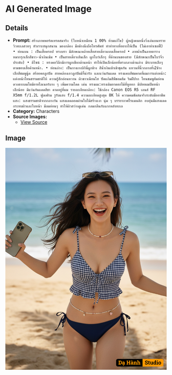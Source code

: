 # AI Generated Image

## Details
- **Prompt:** `สร้างภาพพอร์ตเทรตสมจริง (ใบหน้าเหมือน 1 00% ห้ามแก้ไข) ผู้หญิงคนหนึ่งวิ่งเล่นบนทราย วิวทะเลสวยๆ หัวเราะสนุกสนาน มองกล้อง มือข้างนึงถือโทรศัพท์ ทำท่าทางที่อยากให้เป็น (ไม่เอาท่าเซลฟี่)
• ​ท่อนบน : ​เป็นเสื้อครอป ทรงบรา มีลักษณะคล้ายเสื้อสายเดี่ยวแบบเสื้อครอป
• ​ลายผ้าเป็นลายตารางหมากรุกเล็กสีขาว-น้ำเงินเข้ม
• เป็นสายเดี่ยวเส้นเล็ก ผูกโบว์เล็กๆ ที่ด้านบนของสาย (มีลักษณะเป็นโบว์จิ๋วประดับ)
• ​ดีไซน์ : ทรงคอวีลึกมีการผูกเชือกด้านหน้า ทำให้เปิดเล็กน้อยที่ตรงกลางด้านล่าง มีระบายเล็กๆ ตามขอบเสื้อด้านหน้า.
• ​ท่อนล่าง: เป็นกางเกงบิกินี่ผูกข้าง สีน้ำเงินเข้าเข้าชุดกัน
​แหวนที่นิ้วกลางทั้ง2ข้าง เล็กสีชมพูนู้ด
สร้อยคอลูกปัด สายคล้องเอวลูกปัดมีจี้น่ารัก และแว่นกันแดด ทรงแคบสีชมคาดที่ผมการแต่งหน้า: แต่งหน้าโทนธรรมชาติให้ ความรู้สึกอ่อนหวาน ผิวขาวเนียนใส ปัดแก้มสีพืชอมส้ม ริมฝีปาก โทนชมพูส้มอ่อน ดวงตากลมโตมีอายไลเนอร์บาง ๆ เพิ่มความโดด เด่น
ทรงผม:ทรงเดิมอาดอกไม้ที่หูออก มีปอยผมปิดหน้า เล็กน้อย มีแว่นกันแดดสีชา คาดอยู่ที่ผม
รายละเอียดกล้อง: ใช้กล้อง Canon EOS R5 เลนส์ RF X5mm f/1.2L ฟูลเฟรม รูรับแสง f/1.4 ความละเอียดสูงสุด 8K ให้ ความคมชัดสมจริงระดับมืออาชีพ
แสง: แสงธรรมชาติจากกลางวัน แสงแดดลอดผ่านใบไม้สร้างเงา นุ่ม ๆ บรรยากาศโรแมนติก อบอุ่นมีแสงแดดกระทบผิวและใบหน้า มีลมอ่อนๆ ทำให้ผิวสว่างดูเด่น กลมกลืนกับฉากหลังทะเล`
- **Category:** Characters
- **Source Images:**
  - [View Source](https://raw.githubusercontent.com/lenzcomvth/Somethings/main/Models/Female/Female3.jpg)

## Image
![AI Generated Image](./image-2025-10-20T08-51-04-655Z-ysjkl.png)